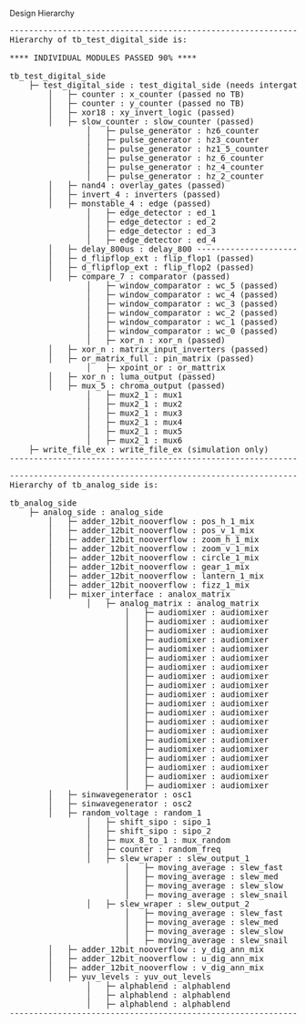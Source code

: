 Design Hierarchy
<pre>
-------------------------------------------------------------
Hierarchy of tb_test_digital_side is:
    
**** INDIVIDUAL MODULES PASSED 90% ****
    
tb_test_digital_side
    ├─ test_digital_side : test_digital_side (needs intergation TB?)
        │   ├─ counter : x_counter (passed no TB)
        │   ├─ counter : y_counter (passed no TB)
        │   ├─ xor18 : xy_invert_logic (passed)
        │   ├─ slow_counter : slow_counter (passed)
                │   ├─ pulse_generator : hz6_counter 
                │   ├─ pulse_generator : hz3_counter
                │   ├─ pulse_generator : hz1_5_counter
                │   ├─ pulse_generator : hz_6_counter
                │   ├─ pulse_generator : hz_4_counter
                │   ├─ pulse_generator : hz_2_counter
        │   ├─ nand4 : overlay_gates (passed)
        │   ├─ invert_4 : inverters (passed)
        │   ├─ monstable_4 : edge (passed)
                │   ├─ edge_detector : ed_1 
                │   ├─ edge_detector : ed_2
                │   ├─ edge_detector : ed_3
                │   ├─ edge_detector : ed_4
        │   ├─ delay_800us : delay_800 ----------------------->(no working TB!)
        │   ├─ d_flipflop_ext : flip_flop1 (passed)
        │   ├─ d_flipflop_ext : flip_flop2 (passed)
        │   ├─ compare_7 : comparator (passed)
                │   ├─ window_comparator : wc_5 (passed)
                │   ├─ window_comparator : wc_4 (passed)
                │   ├─ window_comparator : wc_3 (passed)
                │   ├─ window_comparator : wc_2 (passed)
                │   ├─ window_comparator : wc_1 (passed)
                │   ├─ window_comparator : wc_0 (passed)
                │   ├─ xor_n : xor_n (passed)
        │   ├─ xor_n : matrix_input_inverters (passed)
        │   ├─ or_matrix_full : pin_matrix (passed)
                │   ├─ xpoint_or : or_mattrix 
        │   ├─ xor_n : luma_output (passed)
        │   ├─ mux_5 : chroma_output (passed)
                │   ├─ mux2_1 : mux1 
                │   ├─ mux2_1 : mux2
                │   ├─ mux2_1 : mux3
                │   ├─ mux2_1 : mux4
                │   ├─ mux2_1 : mux5
                │   ├─ mux2_1 : mux6
    ├─ write_file_ex : write_file_ex (simulation only)
-------------------------------------------------------------
</pre>
<pre>
-------------------------------------------------------------
Hierarchy of tb_analog_side is:

tb_analog_side
    ├─ analog_side : analog_side 
        │   ├─ adder_12bit_nooverflow : pos_h_1_mix 
        │   ├─ adder_12bit_nooverflow : pos_v_1_mix
        │   ├─ adder_12bit_nooverflow : zoom_h_1_mix
        │   ├─ adder_12bit_nooverflow : zoom_v_1_mix
        │   ├─ adder_12bit_nooverflow : circle_1_mix
        │   ├─ adder_12bit_nooverflow : gear_1_mix
        │   ├─ adder_12bit_nooverflow : lantern_1_mix
        │   ├─ adder_12bit_nooverflow : fizz_1_mix
        │   ├─ mixer_interface : analox_matrix
                │   ├─ analog_matrix : analog_matrix 
                        │   ├─ audiomixer : audiomixer 
                        │   ├─ audiomixer : audiomixer
                        │   ├─ audiomixer : audiomixer
                        │   ├─ audiomixer : audiomixer
                        │   ├─ audiomixer : audiomixer
                        │   ├─ audiomixer : audiomixer
                        │   ├─ audiomixer : audiomixer
                        │   ├─ audiomixer : audiomixer
                        │   ├─ audiomixer : audiomixer
                        │   ├─ audiomixer : audiomixer
                        │   ├─ audiomixer : audiomixer
                        │   ├─ audiomixer : audiomixer
                        │   ├─ audiomixer : audiomixer
                        │   ├─ audiomixer : audiomixer
                        │   ├─ audiomixer : audiomixer
                        │   ├─ audiomixer : audiomixer
                        │   ├─ audiomixer : audiomixer
                        │   ├─ audiomixer : audiomixer
                        │   ├─ audiomixer : audiomixer
                        │   ├─ audiomixer : audiomixer
        │   ├─ sinwavegenerator : osc1 
        │   ├─ sinwavegenerator : osc2
        │   ├─ random_voltage : random_1
                │   ├─ shift_sipo : sipo_1 
                │   ├─ shift_sipo : sipo_2
                │   ├─ mux_8_to_1 : mux_random
                │   ├─ counter : random_freq
                │   ├─ slew_wraper : slew_output_1
                        │   ├─ moving_average : slew_fast 
                        │   ├─ moving_average : slew_med
                        │   ├─ moving_average : slew_slow
                        │   ├─ moving_average : slew_snail
                │   ├─ slew_wraper : slew_output_2 
                        │   ├─ moving_average : slew_fast 
                        │   ├─ moving_average : slew_med
                        │   ├─ moving_average : slew_slow
                        │   ├─ moving_average : slew_snail
        │   ├─ adder_12bit_nooverflow : y_dig_ann_mix 
        │   ├─ adder_12bit_nooverflow : u_dig_ann_mix
        │   ├─ adder_12bit_nooverflow : v_dig_ann_mix
        │   ├─ yuv_levels : yuv_out_levels
                │   ├─ alphablend : alphablend 
                │   ├─ alphablend : alphablend
                │   ├─ alphablend : alphablend
-------------------------------------------------------------
</pre>
